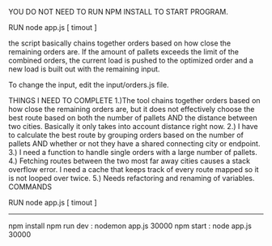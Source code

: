 YOU DO NOT NEED TO RUN NPM INSTALL TO START PROGRAM.

RUN node app.js [ timout ]

the script basically chains together orders based on how close the remaining orders are. If the amount of pallets exceeds the limit of the combined orders, the current load is pushed to the optimized order and a new load is built out with the remaining input.

To change the input, edit the input/orders.js file.

THINGS I NEED TO COMPLETE
1.)The tool chains together orders based on how close the remaining orders are, but it does not effectively choose the best route based on both the number of pallets AND the distance between two cities. Basically it only takes into account distance right now.
2.) I have to calculate the best route by grouping orders based on the number of pallets AND whether or not they have a shared connecting city or endpoint.
3.) I need a function to handle single orders with a large number of pallets.
4.) Fetching routes between the two most far away cities causes a stack overflow error. I need a cache that keeps track of every route mapped so it is not looped over twice.
5.) Needs refactoring and renaming of variables.
COMMANDS

RUN node app.js [ timout ]

---

npm install
npm run dev : nodemon app.js 30000
npm start : node app.js 30000
